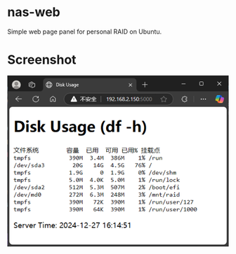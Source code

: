 # nas-web
Simple web page panel for personal RAID on Ubuntu.

# Screenshot

![screenshot-1.png](/screenshots/screenshot-1.png)
